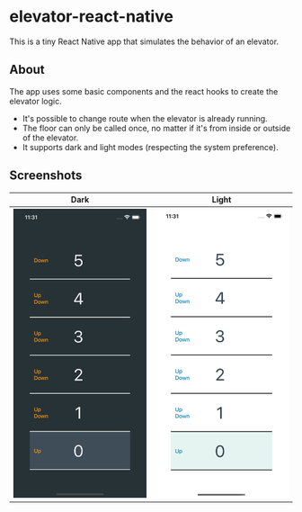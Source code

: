 # elevator-react-native

This is a tiny React Native app that simulates the behavior of an elevator.


## About

The app uses some basic components and the react hooks to create the elevator logic. 
- It's possible to change route when the elevator is already running.
- The floor can only be called once, no matter if it's from inside or outside of the elevator.
- It supports dark and light modes (respecting the system preference).

## Screenshots

| Dark                                                         | Light                                                         |
| ------------------------------------------------------------ | ------------------------------------------------------------- |
| ![Screenshot of the app in dark mode](/screenshots/dark.png) | ![Screenshot of the app in dark mode](/screenshots/light.png) |
